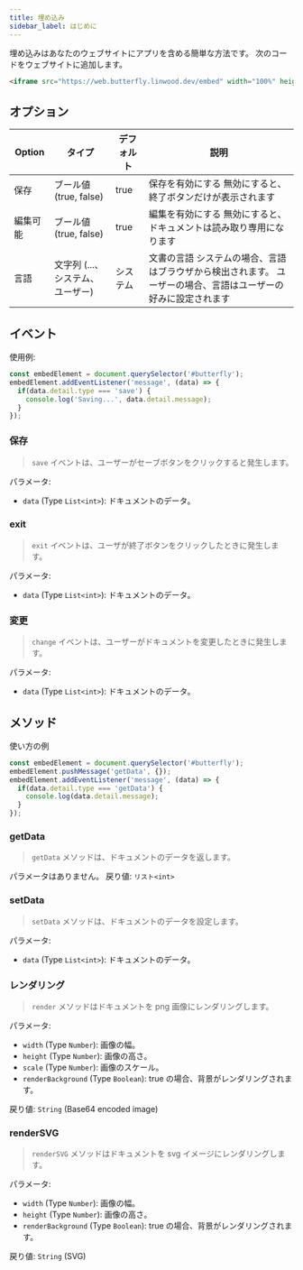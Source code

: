 ```yaml
---
title: 埋め込み
sidebar_label: はじめに
---
```


埋め込みはあなたのウェブサイトにアプリを含める簡単な方法です。 次のコードをウェブサイトに追加します。

```html
<iframe src="https://web.butterfly.linwood.dev/embed" width="100%" height="500px" allowtransparency="true"></iframe>
```

## オプション

| Option | タイプ                 | デフォルト | 説明                                                       |
| ------ | ------------------- | ----- | -------------------------------------------------------- |
| 保存     | ブール値 (true, false)  | true  | 保存を有効にする 無効にすると、終了ボタンだけが表示されます                           |
| 編集可能   | ブール値 (true, false)  | true  | 編集を有効にする 無効にすると、ドキュメントは読み取り専用になります                       |
| 言語     | 文字列 (...、システム、ユーザー) | システム  | 文書の言語 システムの場合、言語はブラウザから検出されます。 ユーザーの場合、言語はユーザーの好みに設定されます |

## イベント

使用例:

```javascript
const embedElement = document.querySelector('#butterfly');
embedElement.addEventListener('message', (data) => {
  if(data.detail.type === 'save') {
    console.log('Saving...', data.detail.message);
  }
});
```

### 保存

> `save` イベントは、ユーザーがセーブボタンをクリックすると発生します。

パラメータ:

* `data` (Type `List<int>`): ドキュメントのデータ。

### exit

> `exit` イベントは、ユーザが終了ボタンをクリックしたときに発生します。

パラメータ:

* `data` (Type `List<int>`): ドキュメントのデータ。

### 変更

> `change` イベントは、ユーザーがドキュメントを変更したときに発生します。

パラメータ:

* `data` (Type `List<int>`): ドキュメントのデータ。

## メソッド

使い方の例

```javascript
const embedElement = document.querySelector('#butterfly');
embedElement.pushMessage('getData', {});
embedElement.addEventListener('message', (data) => {
  if(data.detail.type === 'getData') {
    console.log(data.detail.message);
  }
});
```

### getData

> `getData` メソッドは、ドキュメントのデータを返します。

パラメータはありません。 戻り値: `リスト<int>`

### setData

> `setData` メソッドは、ドキュメントのデータを設定します。

パラメータ:

* `data` (Type `List<int>`): ドキュメントのデータ。

### レンダリング

> `render` メソッドはドキュメントを png 画像にレンダリングします。

パラメータ:

* `width` (Type `Number`): 画像の幅。
* `height` (Type `Number`): 画像の高さ。
* `scale` (Type `Number`): 画像のスケール。
* `renderBackground` (Type `Boolean`): true の場合、背景がレンダリングされます。

戻り値: `String` (Base64 encoded image)

### renderSVG

> `renderSVG` メソッドはドキュメントを svg イメージにレンダリングします。

パラメータ:

* `width` (Type `Number`): 画像の幅。
* `height` (Type `Number`): 画像の高さ。
* `renderBackground` (Type `Boolean`): true の場合、背景がレンダリングされます。

戻り値: `String` (SVG)
